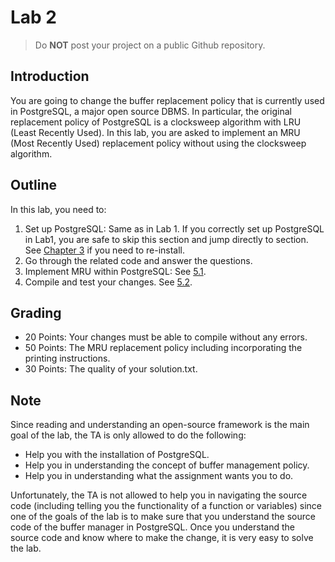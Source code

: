 # Lab 2

> <i class="trigger fa fa-exclamation-triangle fa-lg"></i>
> Do **NOT** post your project on a public Github repository.

## Introduction
You are going to change the buffer replacement policy that is currently used in PostgreSQL, a major open source DBMS. In particular, the original replacement policy of PostgreSQL is a clocksweep algorithm with LRU (Least Recently Used). In this lab, you are asked to implement an MRU (Most Recently Used) replacement policy without using the clocksweep algorithm.

## Outline
In this lab, you need to:
1. Set up PostgreSQL: Same as in Lab 1. If you correctly set up PostgreSQL in Lab1, you are safe to skip this section and jump directly to section. See [Chapter 3](./setup.md) if you need to re-install. 
2. Go through the related code and answer the questions. 
3. Implement MRU within PostgreSQL: See [5.1](./lab2-1.md).
4. Compile and test your changes. See [5.2](./lab2-2.md).

## Grading
- 20 Points: Your changes must be able to compile without any errors.
- 50 Points: The MRU replacement policy including incorporating the printing instructions.
- 30 Points: The quality of your solution.txt.

## Note
Since reading and understanding an open-source framework is the main goal of the lab, the TA is only allowed to do the following: 
- Help you with the installation of PostgreSQL. 
- Help you in understanding the concept of buffer management policy. 
- Help you in understanding what the assignment wants you to do. 

Unfortunately, the TA is not allowed to help you in navigating the source code (including telling you the functionality of a function or variables) since one of the goals of the lab is to make sure that you understand the source code of the buffer manager in PostgreSQL. Once you understand the source code and know where to make the change, it is very easy to solve the lab.